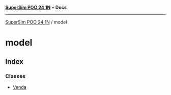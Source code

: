 [**SuperSim POO 24 1N**](../README.md) • **Docs**

***

[SuperSim POO 24 1N](../modules.md) / model

# model

## Index

### Classes

- [Venda](classes/Venda.md)
